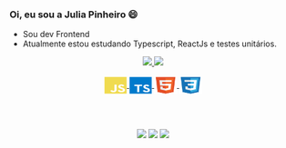 ### Oi, eu sou a Julia Pinheiro 😄

-  Sou dev Frontend 
-  Atualmente estou estudando Typescript, ReactJs e testes unitários.

<div align="center">
  <a href="https://github.com/JuliaPinheiro">
  <img height="180em" src="https://github-readme-stats.vercel.app/api?username=JuliaPinheiro&show_icons=true&theme=dark&include_all_commits=true&count_private=true"/>
  <img height="180em" src="https://github-readme-stats.vercel.app/api/top-langs/?username=JuliaPinheiro&layout=compact&langs_count=7&theme=dark"/>
</div>


<div style="display: inline_block"  align="center"><br>
  <img align="center" alt="Js" height="30" width="40" src="https://raw.githubusercontent.com/devicons/devicon/master/icons/javascript/javascript-plain.svg">
  <img align="center" alt="Ts" height="30" width="40" src="https://raw.githubusercontent.com/devicons/devicon/master/icons/typescript/typescript-plain.svg">
  <img align="center" alt="HTML" height="30" width="40" src="https://raw.githubusercontent.com/devicons/devicon/master/icons/html5/html5-original.svg">
  <img align="center" alt="CSS" height="30" width="40" src="https://raw.githubusercontent.com/devicons/devicon/master/icons/css3/css3-original.svg">
</div>
 
 <br><br>
  
  <div  align="center"> 
  <a href="https://www.instagram.com/julia_pinhe/" target="_blank"><img src="https://img.shields.io/badge/-Instagram-%23E4405F?style=for-the-badge&logo=instagram&logoColor=white"    target="_blank"></a>
  <a href = "mailto:julia.pinheirooliveira222@gmail.com"><img src="https://img.shields.io/badge/-Gmail-%23333?style=for-the-badge&logo=gmail&logoColor=white" target="_blank"></a>
  <a href="https://www.linkedin.com/in/julia-pinheirodev/" target="_blank"><img src="https://img.shields.io/badge/-LinkedIn-%230077B5?style=for-the-badge&logo=linkedin&logoColor=white" target="_blank"></a> 
 

 
</div>
